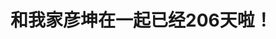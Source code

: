 <!DOCTYPE html>
<html lang="en">
<head>
    <meta charset="UTF-8">
    <title>梦幻南泉——遇见Mr.right</title>
</head>
<body>
<h1>和我家彦坤在一起已经206天啦！</h1>
<frameset cols="25%,75%">
   <frame src="代码1.doc">
   <frame src="代码2.doc">
</frameset>
</body>
</html>

